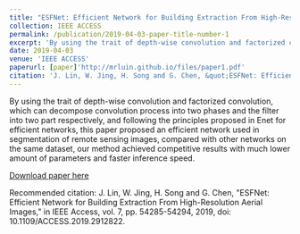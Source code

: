 ```yaml
---
title: "ESFNet: Efficient Network for Building Extraction From High-Resolution Aerial Images"
collection: IEEE ACCESS
permalink: /publication/2019-04-03-paper-title-number-1
excerpt: 'By using the trait of depth-wise convolution and factorized convolution, which can decompose convolution process into two phases and the filter into two part respectively, and following the principles proposed in Enet for efficient networks, this paper proposed an efficient network used in segmentation of remote sensing images, compared with other networks on the same dataset, our method achieved competitive results with much lower amount of parameters and faster inference speed.'
date: 2019-04-03
venue: 'IEEE ACCESS'
paperurl: [paper]'http://mrluin.github.io/files/paper1.pdf'
citation: 'J. Lin, W. Jing, H. Song and G. Chen, &quot;ESFNet: Efficient Network for Building Extraction From High-Resolution Aerial Images, &quot; <i>in IEEE Access</i>. vol. 7, pp. 54285-54294, 2019, doi: 10.1109/ACCESS.2019.2912822.'
---
```

By using the trait of depth-wise convolution and factorized convolution, which can decompose convolution process into two phases and the filter into two part respectively, and following the principles proposed in Enet for efficient networks, this paper proposed an efficient network used in segmentation of remote sensing images, compared with other networks on the same dataset, our method achieved competitive results with much lower amount of parameters and faster inference speed.

[Download paper here](http://mrluin.github.io/files/paper1.pdf)

Recommended citation: J. Lin, W. Jing, H. Song and G. Chen, "ESFNet: Efficient Network for Building Extraction From High-Resolution Aerial Images," in IEEE Access, vol. 7, pp. 54285-54294, 2019, doi: 10.1109/ACCESS.2019.2912822.
